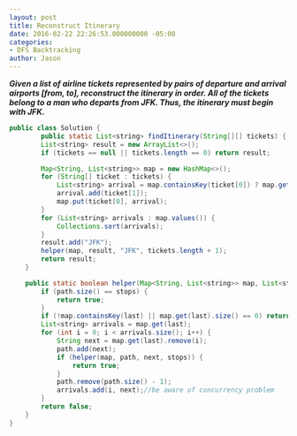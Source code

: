 ```yaml
---
layout: post
title: Reconstruct Itinerary
date: 2016-02-22 22:26:53.000000000 -05:00
categories:
- DFS Backtracking
author: Jason
---
```

<p><strong><em>Given a list of airline tickets represented by pairs of departure and arrival airports [from, to], reconstruct the itinerary in order. All of the tickets belong to a man who departs from JFK. Thus, the itinerary must begin with JFK.</em></strong></p>


``` java
public class Solution {
        public static List<string> findItinerary(String[][] tickets) {
        List<string> result = new ArrayList<>();
        if (tickets == null || tickets.length == 0) return result;

        Map<String, List<string>> map = new HashMap<>();
        for (String[] ticket : tickets) {
            List<string> arrival = map.containsKey(ticket[0]) ? map.get(ticket[0]) : new ArrayList<>();
            arrival.add(ticket[1]);
            map.put(ticket[0], arrival);
        }
        for (List<string> arrivals : map.values()) {
            Collections.sort(arrivals);
        }
        result.add("JFK");
        helper(map, result, "JFK", tickets.length + 1);
        return result;
    }

    public static boolean helper(Map<String, List<string>> map, List<string> path, String last, int stops) {
        if (path.size() == stops) {
            return true;
        }
        if (!map.containsKey(last) || map.get(last).size() == 0) return false;
        List<string> arrivals = map.get(last);
        for (int i = 0; i < arrivals.size(); i++) {
            String next = map.get(last).remove(i);
            path.add(next);
            if (helper(map, path, next, stops)) {
                return true;
            }
            path.remove(path.size() - 1);
            arrivals.add(i, next);//be aware of concurrency problem
        }
        return false;
    }
}
```
